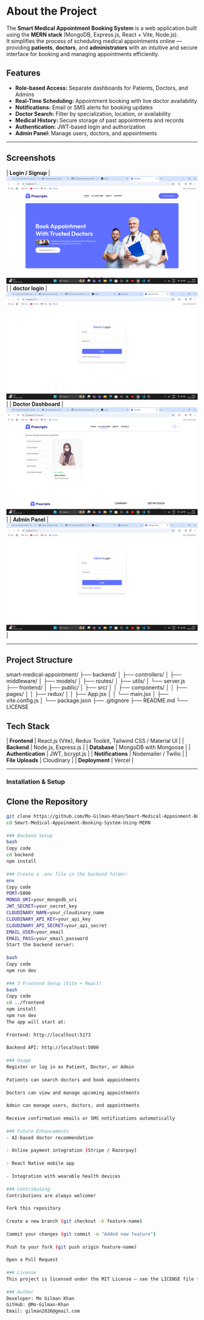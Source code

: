 # About the Project

The **Smart Medical Appointment Booking System** is a web application built using the **MERN stack** (MongoDB, Express.js, React + Vite, Node.js).  
It simplifies the process of scheduling medical appointments online — providing **patients**, **doctors**, and **administrators** with an intuitive and secure interface for booking and managing appointments efficiently.


## Features

- **Role-based Access:** Separate dashboards for Patients, Doctors, and Admins  
- **Real-Time Scheduling:** Appointment booking with live doctor availability  
- **Notifications:** Email or SMS alerts for booking updates  
- **Doctor Search:** Filter by specialization, location, or availability  
- **Medical History:** Secure storage of past appointments and records  
- **Authentication:** JWT-based login and authorization  
- **Admin Panel:** Manage users, doctors, and appointments  

---

## Screenshots

| **Login / Signup** | ![Login Screenshot](./assests/user.png) |
| **doctor login** | ![Patient Dashboard](./assests/doctor.png) |
| **Doctor Dashboard** | ![Doctor Dashboard](./assests/doctor_dashboard.png) |
| **Admin Panel** | ![Admin Panel](./assests/admin.png) |


---

## Project Structure

smart-medical-appointment/
├── backend/
│ ├── controllers/
│ ├── middleware/
│ ├── models/
│ ├── routes/
│ ├── utils/
│ └── server.js
├── frontend/
│ ├── public/
│ ├── src/
│ │ ├── components/
│ │ ├── pages/
│ │ ├── redux/
│ │ ├── App.jsx
│ │ └── main.jsx
│ ├── vite.config.js
│ └── package.json
├── .gitignore
├── README.md
└── LICENSE


## Tech Stack

| **Frontend** | React.js (Vite), Redux Toolkit, Tailwind CSS / Material UI |
| **Backend** | Node.js, Express.js |
| **Database** | MongoDB with Mongoose |
| **Authentication** | JWT, bcrypt.js |
| **Notifications** | Nodemailer / Twilio |
| **File Uploads** | Cloudinary |
| **Deployment** | Vercel |

---

### Installation & Setup

## Clone the Repository
```bash
git clone https://github.com/Mo-Gilman-Khan/Smart-Medical-Appoinment-Booking-System-Using-MERN.git
cd Smart-Medical-Appoinment-Booking-System-Using-MERN

### Backend Setup
bash
Copy code
cd backend
npm install

### Create a .env file in the backend folder:
env
Copy code
PORT=5000
MONGO_URI=your_mongodb_uri
JWT_SECRET=your_secret_key
CLOUDINARY_NAME=your_cloudinary_name
CLOUDINARY_API_KEY=your_api_key
CLOUDINARY_API_SECRET=your_api_secret
EMAIL_USER=your_email
EMAIL_PASS=your_email_password
Start the backend server:

bash
Copy code
npm run dev

### 3️ Frontend Setup (Vite + React)
bash
Copy code
cd ../frontend
npm install
npm run dev
The app will start at:

Frontend: http://localhost:5173

Backend API: http://localhost:5000

### Usage
Register or log in as Patient, Doctor, or Admin

Patients can search doctors and book appointments

Doctors can view and manage upcoming appointments

Admin can manage users, doctors, and appointments

Receive confirmation emails or SMS notifications automatically

### Future Enhancements
- AI-based doctor recommendation

- Online payment integration (Stripe / Razorpay)

- React Native mobile app

- Integration with wearable health devices

### Contributing
Contributions are always welcome!

Fork this repository

Create a new branch (git checkout -b feature-name)

Commit your changes (git commit -m "Added new feature")

Push to your fork (git push origin feature-name)

Open a Pull Request

### License
This project is licensed under the MIT License — see the LICENSE file for details.

### Author
Developer: Mo Gilman Khan
GitHub: @Mo-Gilman-Khan
Email: gilman2026@gmail.com

